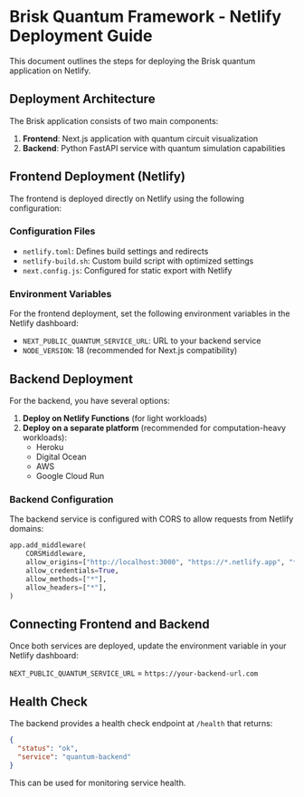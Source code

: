 # Brisk Quantum Framework - Netlify Deployment Guide

This document outlines the steps for deploying the Brisk quantum application on Netlify.

## Deployment Architecture

The Brisk application consists of two main components:

1. **Frontend**: Next.js application with quantum circuit visualization
2. **Backend**: Python FastAPI service with quantum simulation capabilities

## Frontend Deployment (Netlify)

The frontend is deployed directly on Netlify using the following configuration:

### Configuration Files

- `netlify.toml`: Defines build settings and redirects
- `netlify-build.sh`: Custom build script with optimized settings
- `next.config.js`: Configured for static export with Netlify

### Environment Variables

For the frontend deployment, set the following environment variables in the Netlify dashboard:

- `NEXT_PUBLIC_QUANTUM_SERVICE_URL`: URL to your backend service
- `NODE_VERSION`: 18 (recommended for Next.js compatibility)

## Backend Deployment

For the backend, you have several options:

1. **Deploy on Netlify Functions** (for light workloads)
2. **Deploy on a separate platform** (recommended for computation-heavy workloads):
   - Heroku
   - Digital Ocean
   - AWS
   - Google Cloud Run

### Backend Configuration

The backend service is configured with CORS to allow requests from Netlify domains:

```python
app.add_middleware(
    CORSMiddleware,
    allow_origins=["http://localhost:3000", "https://*.netlify.app", "*"],
    allow_credentials=True,
    allow_methods=["*"],
    allow_headers=["*"],
)
```

## Connecting Frontend and Backend

Once both services are deployed, update the environment variable in your Netlify dashboard:

`NEXT_PUBLIC_QUANTUM_SERVICE_URL` = `https://your-backend-url.com`

## Health Check

The backend provides a health check endpoint at `/health` that returns:

```json
{
  "status": "ok",
  "service": "quantum-backend"
}
```

This can be used for monitoring service health.
